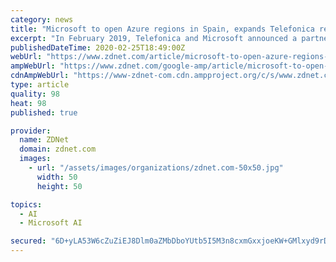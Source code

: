 ```yaml
---
category: news
title: "Microsoft to open Azure regions in Spain, expands Telefonica relationship"
excerpt: "In February 2019, Telefonica and Microsoft announced a partnership via which Telefonica would use Azure and Microsoft AI services as a base for its own AI-powered networking technology. The pair said they would be working together to identify AI, blockchain, 5G and edge computing opportunities. Today, the pair said they'd be working together on ..."
publishedDateTime: 2020-02-25T18:49:00Z
webUrl: "https://www.zdnet.com/article/microsoft-to-open-azure-regions-in-spain-expands-telefonica-relationship/"
ampWebUrl: "https://www.zdnet.com/google-amp/article/microsoft-to-open-azure-regions-in-spain-expands-telefonica-relationship/"
cdnAmpWebUrl: "https://www-zdnet-com.cdn.ampproject.org/c/s/www.zdnet.com/google-amp/article/microsoft-to-open-azure-regions-in-spain-expands-telefonica-relationship/"
type: article
quality: 98
heat: 98
published: true

provider:
  name: ZDNet
  domain: zdnet.com
  images:
    - url: "/assets/images/organizations/zdnet.com-50x50.jpg"
      width: 50
      height: 50

topics:
  - AI
  - Microsoft AI

secured: "6D+yLA53W6cZuZiEJ8Dlm0aZMbDboYUtb5I5M3n8cxmGxxjoeKW+GMlxyd9rDWbg2Rmlyxw7FxWDBMfeF+PEX1AjD8z2x1lGufR3KTojV/YaYfLuKG946IIv7SBbEefMGHQV8iPdJf27TTr4YCybw+8AIF7/jc5QjxIXf7R7LEbt/XgLr35bdJ1rhwUBF5PenM+L+d5FhrR14QYtehpCJiIBuUJCNxvVTaDi2h45zPgvJ3vQgkKsgeXDR/z4OeyxNsQLgAPLqwhAtR1EgcOqeqZtLhWysR/KORDBsKFz2Qds2OWtcSOMXyNjN/Kj/Z3mhk3Y33LgygtvEukBTZHd+/7a+RszGYohF636OwyrsYZu+CJuVDPrWe6CmtNWGLIB04GxtyY0aj0Y3ZTJ6H7SNyj3yjBzceTIOCjpKNKj9HZhr16mxLZRhu/p4xb4kQhIYLjn1fS78RNUfttN9F5cKjEMWb6ZxF/ahj1TyW9J1W0=;cpvm1HQELV0RZJyxysJdVg=="
---
```


